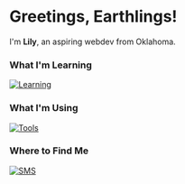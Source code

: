 # Greetings, Earthlings!

I'm **Lily**, an aspiring webdev from Oklahoma.

### What I'm Learning
[![Learning](https://skillicons.dev/icons?i=html,css,js,bootstrap)](https://skillicons.dev)

### What I'm Using
[![Tools](https://skillicons.dev/icons?i=vscode,ai,ps)](https://skillicons.dev)

### Where to Find Me
[![SMS](https://skillicons.dev/icons?i=linkedin)](https://www.linkedin.com/in/lily-s-oliver/)

<!---
lily-oliver/lily-oliver is a ✨ special ✨ repository because its `README.md` (this file) appears on your GitHub profile.
You can click the Preview link to take a look at your changes.
--->
